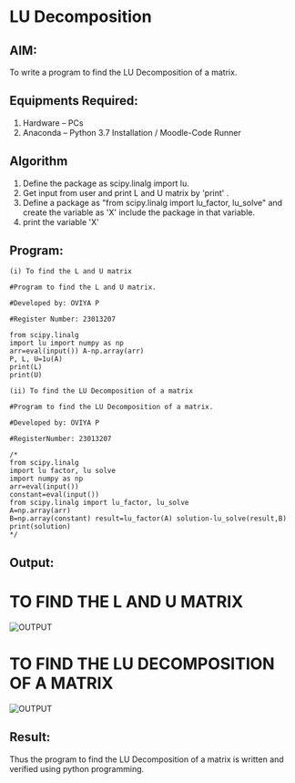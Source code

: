 # LU Decomposition 

## AIM:
To write a program to find the LU Decomposition of a matrix.

## Equipments Required:
1. Hardware – PCs
2. Anaconda – Python 3.7 Installation / Moodle-Code Runner

## Algorithm
1. Define the package as scipy.linalg import lu.
2. Get input from user and print L and U matrix by 'print' .
3. Define a package as "from scipy.linalg import lu_factor, lu_solve" and create the variable as 'X' include the package in that variable.
4. print the variable 'X'


## Program:
```
(i) To find the L and U matrix

#Program to find the L and U matrix.

#Developed by: OVIYA P

#Register Number: 23013207

from scipy.linalg
import lu import numpy as np
arr=eval(input()) A-np.array(arr)
P, L, U=1u(A)
print(L)
print(U)

(ii) To find the LU Decomposition of a matrix

#Program to find the LU Decomposition of a matrix.

#Developed by: OVIYA P

#RegisterNumber: 23013207

/*
from scipy.linalg
import lu factor, lu solve
import numpy as np
arr=eval(input())
constant=eval(input())
from scipy.linalg import lu_factor, lu_solve
A=np.array(arr)
B=np.array(constant) result=lu_factor(A) solution-lu_solve(result,B)
print(solution)
*/

```

## Output:

# TO FIND THE L AND U MATRIX

![OUTPUT](https://github.com/Oviya24032K6/LU-Decomposition/assets/147139999/50ae3eab-8d7c-4256-9f3a-adcbc09c98a4)


# TO FIND THE LU DECOMPOSITION OF A MATRIX

![OUTPUT](https://github.com/Oviya24032K6/LU-Decomposition/assets/147139999/23d27669-f918-4aa9-9099-e0a8792a6dba)





## Result:
Thus the program to find the LU Decomposition of a matrix is written and verified using python programming.

